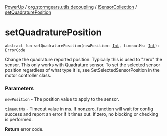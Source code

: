 [PowerUp](../../index.md) / [org.stormgears.utils.decoupling](../index.md) / [ISensorCollection](index.md) / [setQuadraturePosition](./set-quadrature-position.md)

# setQuadraturePosition

`abstract fun setQuadraturePosition(newPosition: `[`Int`](https://kotlinlang.org/api/latest/jvm/stdlib/kotlin/-int/index.html)`, timeoutMs: `[`Int`](https://kotlinlang.org/api/latest/jvm/stdlib/kotlin/-int/index.html)`): ErrorCode`

Change the quadrature reported position.  Typically this is used to "zero" the
sensor. This only works with Quadrature sensor.  To set the selected sensor position
regardless of what type it is, see SetSelectedSensorPosition in the motor controller class.

### Parameters

`newPosition` - The position value to apply to the sensor.

`timeoutMs` - Timeout value in ms. If nonzero, function will wait for
config success and report an error if it times out.
If zero, no blocking or checking is performed.

**Return**
error code.


